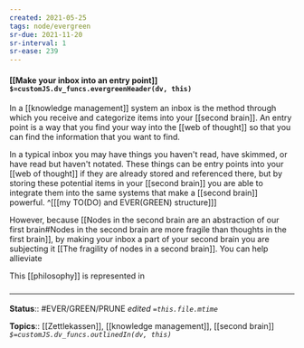 ```yaml
---
created: 2021-05-25
tags: node/evergreen
sr-due: 2021-11-20
sr-interval: 1
sr-ease: 239
---
```


#### [[Make your inbox into an entry point]] `$=customJS.dv_funcs.evergreenHeader(dv, this)`

In a [[knowledge management]] system an inbox is the method through which you receive and categorize items into your [[second brain]]. An entry point is a way that you find your way into the [[web of thought]] so that you can find the information that you want to find. 

In a typical inbox you may have things you haven't read, have skimmed, or have read but haven't notated. These things can be entry points into your [[web of thought]] if they are already stored and referenced there, but by storing these potential items in your [[second brain]] you are able to integrate them into the same systems that make a [[second brain]] powerful.
^[[[my TO(DO) and EVER(GREEN) structure]]]

However, because [[Nodes in the second brain are an abstraction of our first brain#Nodes in the second brain are more fragile than thoughts in the first brain]], by making your inbox a part of your second brain you are subjecting it [[The fragility of nodes in a second brain]]. You can help allieviate 

This [[philosophy]] is represented in 

### <hr class="footnote"/>

**Status**:: #EVER/GREEN/PRUNE 
*edited `=this.file.mtime`*

**Topics**:: [[Zettlekassen]], [[knowledge management]], [[second brain]] 
*`$=customJS.dv_funcs.outlinedIn(dv, this)`*

